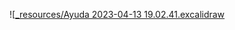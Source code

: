 ![[_resources/Ayuda 2023-04-13 19.02.41.excalidraw](_resources/Ayuda%202023-04-13%2019.02.41.excalidraw.md)

